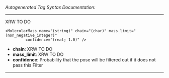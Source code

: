 _Autogenerated Tag Syntax Documentation:_

---
XRW TO DO

```
<MolecularMass name="(string)" chain="(char)" mass_limit="(non_negative_integer)"
         confidence="(real; 1.0)" />
```

-   **chain**: XRW TO DO
-   **mass_limit**: XRW TO DO
-   **confidence**: Probability that the pose will be filtered out if it does not pass this Filter

---
